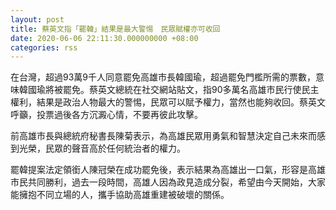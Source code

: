 ```yaml
---
layout: post
title: 蔡英文指「罷韓」結果是最大警惕　民眾賦權亦可收回
date: 2020-06-06 22:11:30.000000000 +08:00
categories: rss
---
```


在台灣，超過93萬9千人同意罷免高雄市長韓國瑜，超過罷免門檻所需的票數，意味韓國瑜將被罷免。蔡英文總統在社交網站貼文，指90多萬名高雄市民行使民主權利，結果是政治人物最大的警惕，民眾可以賦予權力，當然也能夠收回。蔡英文呼籲，投票過後各方沉澱心情，不要再彼此攻擊。

前高雄市長與總統府秘書長陳菊表示，為高雄民眾用勇氣和智慧決定自己未來而感到光榮，民眾的聲音高於任何統治者的權力。

罷韓提案法定領銜人陳冠榮在成功罷免後，表示結果為高雄出一口氣，形容是高雄市民共同勝利，過去一段時間，高雄人因為政見造成分裂，希望由今天開始，大家能擁抱不同立場的人，攜手協助高雄重建被破壞的關係。
